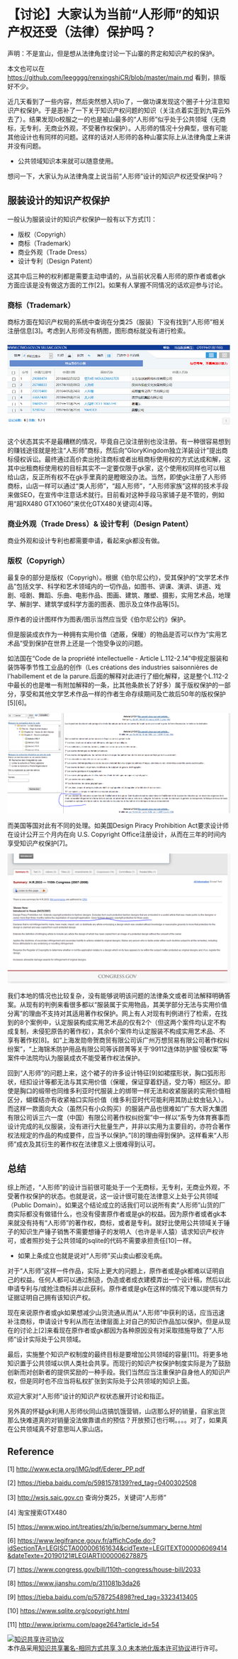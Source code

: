 # 【讨论】大家认为当前“人形师”的知识产权还受（法律）保护吗？

声明：不是宣山，但是想从法律角度讨论一下山寨的界定和知识产权的保护。

本文也可以在 https://github.com/leegggg/renxingshiCR/blob/master/main.md 看到，排版好不少。

近几天看到了一些内容，然后突然想入坑lo了，一做功课发现这个圈子十分注意知识产权保护。于是恶补了一下关于知识产权问题的知识（关注点着实歪到九霄云外去了）。结果发现lo校服之一的也是被山最多的“人形师”似乎处于公共领域（无商标，无专利，无商业外观，不受著作权保护）。人形师的情况十分典型，很有可能其他设计也有同样的问题。这样的话对人形师的各种山寨实际上从法律角度上来讲并没有问题。

* 公共领域知识本来就可以随意使用。

想问一下，大家认为从法律角度上说当前“人形师”设计的知识产权还受保护吗？

## 服装设计的知识产权保护

一般认为服装设计的知识产权保护一般有以下方式[1]：

* 版权（Copyrigh）
* 商标（Trademark）
* 商业外观（Trade Dress）
* 设计专利（Design Patent）

这其中后三种的权利都是需要主动申请的，从当前状况看人形师的原作者或者gk方面应该是没有做这方面的工作[2]。如果有人掌握不同情况的话欢迎参与讨论。

### 商标（Trademark）

商标方面在知识产权局的系统中查询在分类25（服装）下没有找到“人形师”相关注册信息[3]。考虑到人形师没有柄图，图形商标就没有进行检索。

![tm](https://raw.githubusercontent.com/leegggg/renxingshiCR/master/res/tm.png)

这个状态其实不是最糟糕的情况，毕竟自己没注册别也没注册。有一种很容易想到的赚钱途径就是抢注“人形师”商标，然后向“GloryKingdom独立洋装设计”提出商标侵权诉讼。最终通过高价卖出抢注商标或者出租商标使用权的方式达成和解，这其中出租商标使用权的目标其实不一定要仅限于gk家，这个使用权同样也可以租给山店，反正所有权不在gk手里真的是瞪眼没办法。当然，即使gk注册了人形师商标，山店一样可以通过“类人形师”，“超人形师”，“人形师家族”这样的技术手段来做SEO，在宣传中注意话术就行。目前看对这种手段马家铺子是不管的，例如用“超RX480 GTX1060”来优化GTX480关键词[4]等。

### 商业外观（Trade Dress）& 设计专利（Design Patent）

商业外观和设计专利也都需要申请，看起来gk都没有做。

### 版权（Copyrigh）

最复杂的部分是版权（Copyrigh）。根据《伯尔尼公约》，受其保护的“文学艺术作品”包括文学、科学和艺术领域内的一切作品，如图书、讲课、演讲、讲道、戏剧、哑剧、舞蹈、乐曲、电影作品、图画、建筑、雕塑、摄影，实用艺术品，地理学、解剖学、建筑学或科学方面的图表、图示及立体作品等[5]。

原作者的设计图样作为图表/图示当然应当受《伯尔尼公约》保护。

但是服装成衣作为一种拥有实用价值（遮蔽，保暖）的物品是否可以作为“实用艺术品”受到保护在世界上还是一个饱受争议的问题。

如法国在“Code de la propriété intellectuelle - Article L.112-2.14”中规定服装和装饰等季节性工业品的创作（Les créations des industries saisonnières de l'habillement et de la parure.后面的解释对此进行了细化解释，这是整个L.112-2中最长的也是唯一有附加解释的一条，比其他条款长了好多）属于版权保护的一部分，享受和其他文学艺术作品一样的作者生命存续期间及亡故后50年的版权保护[5][6]。

![L112-2](https://raw.githubusercontent.com/leegggg/renxingshiCR/master/res/L112-2.png)

而美国等国对此有不同的处理。如美国Design Piracy Prohibition Act要求设计师在设计公开三个月内在向 U.S. Copyright Office注册设计，从而在三年的时间内享受知识产权保护[7]。

![hr2033](https://raw.githubusercontent.com/leegggg/renxingshiCR/master/res/hr2033.png)

我们本地的情况也比较复杂，没有能够说明该问题的法律条文或者司法解释明确答案。从现有的判例来看很多都以“服装属于实用物品，其美学部分无法与实用价值分离”的理由不支持对其适用著作权保护。网上有人对现有判例进行了检索，在找到的8个案例中，认定服装构成实用艺术品的仅有2个（但这两个案件均认定不构成复制，未侵犯原告的著作权），其余6个案件均认定服装不构成实用艺术品、不享有著作权[8]。如“上海发勋帝贺商贸有限公司诉广州万想贸易有限公司著作权纠纷案”，“上海锦禾防护用品有限公司等诉顾菁等关于‘99112连体防护服’侵权案”等案件中法院均认为服装成衣不能受著作权法保护。

回到“人形师”的问题上来，这个裙子的许多设计特征[9]如裙摆形状，胸口弧形形状，纽扣设计等都无法与其实用价值（保暖，保证穿着舒适，受力等）相区分。即使是胸口的缎带也同维多利亚时代服装上的绑带一样无法和收紧服装的实用价值相区分，蝴蝶结亦有收紧袖口实际价值（维多利亚时代可能利用其防止蚊虫钻入）。而这样一款面向大众（虽然只有小众购买）的服装产品也很难如“广东大哥大集团有限公司诉三六一度（中国）有限公司著作权纠纷案”中一样以“系专为体育赛事而设计完成的礼仪服装，没有进行大批量生产，并非以实用为主要目的，亦符合著作权法规定的作品的构成要件，应当予以保护。”[8]的理由得到保护。这样看来“人形师”成衣及其衍生的著作权在法律意义上很难得到认可。

## 总结

综上所述，“人形师”的设计当前很可能处于一个无商标，无专利，无商业外观，不受著作权保护的状态。也就是说，这一设计很可能在法律意义上处于公共领域（Public Domain）。如果这个结论成立的话我们可以说所有卖“人形师”山货的厂商实际都没有做错什么，也没有侵害原作者或是gk的权益。因为原作者或者gk本来就没有持有“人形师”的著作权，商标，或者是专利。就好比使用公共领域关于锤子的知识生产锤子销售不需要想锤子的发明人（也许是半人猿）请求知识产权许可，或者照抄处于公共领域的sqlite的代码不需要承担责任[10]一样。

* 如果上条成立也就是说对“人形师”买山卖山都没毛病。

对于“人形师”这样一件作品，实际上更大的问题上，原作者或是gk都难以证明自己的权益。任何人都可以通过制造，伪造或者成衣建模弄出一个设计稿，然后以此申请专利与/或抢注商标并以此获利。原作者或是gk在这样的情况下难以提供有力证据证明自己拥有该知识产权。

现在来说原作者或gk如果想减少山货流通从而从“人形师”中获利的话，应当迅速补注商标，申请设计专利从而在法律层面上对自己的知识作品加以保护。但是从现在的讨论上[2]来看现在原作者或gk都因为各种原因没有对采取措施导致了“人形师”设计实际处于公共领域。

最后，实施整个知识产权制度的最终目标是要增加公共领域的容量[11]。将更多地知识置于公共领域以供人类社会共享。而现行的知识产权保护制度实际是为了鼓励创新而对创新者的提供奖励的一种手段。我们当然应当注重保护自身他人的知识产权，但是同时也不应当将私权扩张到实际处于公共领域的知识上面。

欢迎大家对“人形师”设计的知识产权状态展开讨论和指正。

另外真的怀疑gk利用人形师伙同山店搞饥饿营销，山店那么好的销量，自家出货那么快难道真的对销量没法做靠谱点的预估？开放预订也行啊。。。。对了，如果真在公共领域真不好意思叫人家山店。

## Reference

[1] http://www.ecta.org/IMG/pdf/Ederer_PP.pdf

[2] https://tieba.baidu.com/p/5981578139?red_tag=0400302508

[3] http://wsjs.saic.gov.cn 查询分类25，关键词“人形师”

[4] 淘宝搜索GTX480

[5] https://www.wipo.int/treaties/zh/ip/berne/summary_berne.html

[6] https://www.legifrance.gouv.fr/affichCode.do;?idSectionTA=LEGISCTA000006161634&cidTexte=LEGITEXT000006069414&dateTexte=20190121#LEGIARTI000006278875

[7] https://www.congress.gov/bill/110th-congress/house-bill/2033

[8] https://www.jianshu.com/p/311081b3da26

[9] https://tieba.baidu.com/p/5787254898?red_tag=3323413405

[10] https://www.sqlite.org/copyright.html

[11] http://www.iprixmu.com/page264?article_id=54

<p>
<a rel="license" href="http://creativecommons.org/licenses/by-sa/3.0/"><img alt="知识共享许可协议" style="border-width:0" src="https://i.creativecommons.org/l/by-sa/3.0/88x31.png" /></a><br />本作品采用<a rel="license" href="http://creativecommons.org/licenses/by-sa/3.0/">知识共享署名-相同方式共享 3.0 未本地化版本许可协议</a>进行许可。
</p>